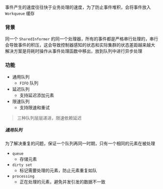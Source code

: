 事件产生的速度往往快于业务处理的速度，为了防止事件堆积，会将事件放入 `Workqueue` 缓存

### 背景

同一个 `SharedInformer` 的同一个处理器，所有的事件都是严格串行处理的，串行会导致事件的积压，这会导致控制器感知的状态和实际集群的状态差距越来越大
解决方案是将耗时操作从事件处理函数中移出，放到队列中进行异步处理

### 功能

- 通用队列
  - `FIFO` 队列
- 延迟队列
  - 支持延迟添加元素
- 限速队列
  - 支持限速和重试

> 三种队列层层递进，限速依赖延迟

##### 通用队列

为了解决重复的问题，保证一个队列再同一时期，只有一个相同的元素在被处理
- `queue`
  - 存储元素
- `dirty set`
  - 标记需要处理的元素，防止元素重复如队
- `processing`
  - 正在处理的元素，避免并发引发的数据不一致


